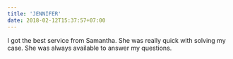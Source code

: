 ```yaml
---
title: 'JENNIFER'
date: 2018-02-12T15:37:57+07:00
---
```


I got the best service from Samantha. She was really quick with solving my case. She was always available to answer my questions.